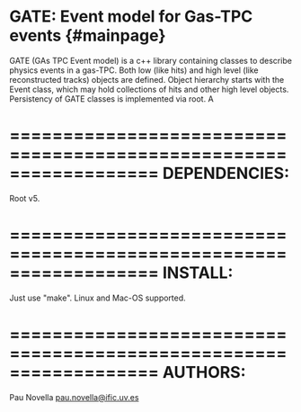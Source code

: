 GATE: Event model for Gas-TPC events        {#mainpage}
==================================================================

GATE (GAs TPC Event model) is a c++ library containing classes to describe physics events in a gas-TPC. Both low (like hits) and high level (like reconstructed tracks) objects are defined. Object hierarchy starts with the Event class, which may hold collections of hits and other high level objects.
Persistency of GATE classes is implemented via root. A 


==================================================================
DEPENDENCIES:
==================================================================

Root v5.

==================================================================
INSTALL:
==================================================================

Just use "make". Linux and Mac-OS supported. 

==================================================================
AUTHORS:
==================================================================
 
Pau Novella <pau.novella@ific.uv.es>